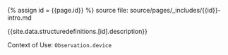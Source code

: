 
{% assign id = {{page.id}} %}
source file: source/pages/\_includes/{{id}}-intro.md

{{site.data.structuredefinitions.[id].description}}

Context of Use: `Observation.device`
